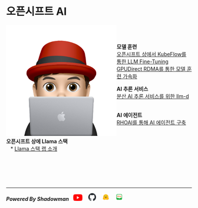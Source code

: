 # 오픈시프트 AI

<img align="left" src="images/이승일--II_컴퓨터.png" height="300px" hrspace="25px" title="100px" alt="안녕"></img>

<br>
<br>

**모델 훈련**<br>
[오픈시프트 상에서 KubeFlow를 통한 LLM Fine-Tuning](./contents/fine-tune_llms_with_kubeflow_trainer_on_openshift.md)<br>
[GPUDirect RDMA를 통한 모델 훈련 가속화](./contents/accelerate_model_training_with_nvidia_gpudirect_rdma.md)<br>

**AI 추론 서비스**<br>
[분산 AI 추론 서비스를 위한 llm-d](./contents/llm-d_for_distributed_ai_inference.md)<br>
<br>

**AI 에이전트**<br>
[RHOAI를 통해 AI 에이전트 구축](./contents/build_ai_agent_via_rhoai.md)<br>
<br>

**오픈시프트 상에 Llama 스택**<br>
&nbsp;&nbsp;&nbsp;* [Llama 스택 랩 소개](./llama_stack_on_openshift/intro_of_llama_stack_on_openshift.md)<br>
&nbsp;&nbsp;&nbsp;<br>
&nbsp;&nbsp;&nbsp;<br>

<br>
<br>

------

***Powered By Shadowman*** &nbsp;&nbsp;[<img src="images/youtube.png" width="25px" title="100px" alt="유투브"/>](https://www.youtube.com/@starlab3030) &nbsp;&nbsp; [<img src="images/github-mark.svg" width="21px" title="100px" alt="것허브"/>](https://github.com/starlab3030/starlab3030.github.io) &nbsp;&nbsp; [<img src="images/hf-logo.png" width="21px" title="100px" alt="허깅페이스"/>](https://huggingface.co/starlab3030) &nbsp;&nbsp; [<img src="images/naver-blog.png" width="21px" title="100px" alt="네이버 블로그"/>](https://blog.naver.com/dark_selee)


